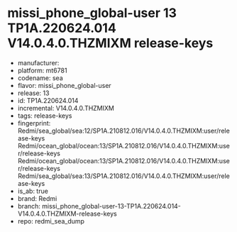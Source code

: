 # missi_phone_global-user 13 TP1A.220624.014 V14.0.4.0.THZMIXM release-keys
- manufacturer: 
- platform: mt6781
- codename: sea
- flavor: missi_phone_global-user
- release: 13
- id: TP1A.220624.014
- incremental: V14.0.4.0.THZMIXM
- tags: release-keys
- fingerprint: Redmi/sea_global/sea:12/SP1A.210812.016/V14.0.4.0.THZMIXM:user/release-keys
Redmi/ocean_global/ocean:13/SP1A.210812.016/V14.0.4.0.THZMIXM:user/release-keys
Redmi/ocean_global/ocean:13/SP1A.210812.016/V14.0.4.0.THZMIXM:user/release-keys
Redmi/sea_global/sea:13/SP1A.210812.016/V14.0.4.0.THZMIXM:user/release-keys
- is_ab: true
- brand: Redmi
- branch: missi_phone_global-user-13-TP1A.220624.014-V14.0.4.0.THZMIXM-release-keys
- repo: redmi_sea_dump
